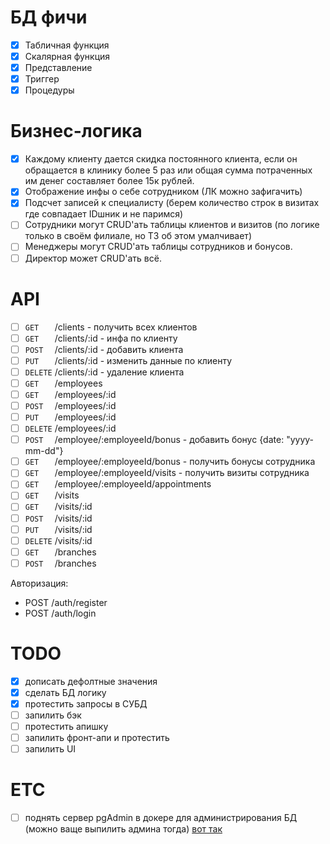 # БД фичи
- [x] Табличная функция
- [x] Скалярная функция
- [x] Представление
- [x] Триггер
- [x] Процедуры

# Бизнес-логика
- [x] Каждому клиенту дается скидка постоянного клиента, если он обращается в клинику более 5 раз
     или общая сумма потраченных им денег составляет более 15к рублей.
- [x] Отображение инфы о себе сотрудником (ЛК можно зафигачить)
- [x] Подсчет записей к специалисту (берем количество строк в визитах где совпадает IDшник и не паримся)
- [ ] Сотрудники могут CRUD'ать таблицы клиентов и визитов (по логике только в своём филиале, но ТЗ об этом умалчивает)
- [ ] Менеджеры могут CRUD'ать таблицы сотрудников и бонусов.
- [ ] Директор может CRUD'ать всё.

# API
- [ ] `GET   ` /clients - получить всех клиентов
- [ ] `GET   ` /clients/:id - инфа по клиенту
- [ ] `POST  ` /clients/:id - добавить клиента
- [ ] `PUT   ` /clients/:id - изменить данные по клиенту
- [ ] `DELETE` /clients/:id - удаление клиента
- [ ] `GET   ` /employees
- [ ] `GET   ` /employees/:id
- [ ] `POST  ` /employees/:id
- [ ] `PUT   ` /employees/:id
- [ ] `DELETE` /employees/:id
- [ ] `POST  ` /employee/:employeeId/bonus - добавить бонус {date: "yyyy-mm-dd"}
- [ ] `GET   ` /employee/:employeeId/bonus - получить бонусы сотрудника
- [ ] `GET   ` /employee/:employeeId/visits - получить визиты сотрудника
- [ ] `GET   ` /employee/:employeeId/appointments 
- [ ] `GET   ` /visits
- [ ] `GET   ` /visits/:id
- [ ] `POST  ` /visits/:id
- [ ] `PUT   ` /visits/:id
- [ ] `DELETE` /visits/:id
- [ ] `GET   ` /branches
- [ ] `POST  ` /branches

Авторизация:
- POST /auth/register
- POST /auth/login

# TODO

- [x] дописать дефолтные значения
- [x] сделать БД логику
- [x] протестить запросы в СУБД
- [ ] запилить бэк
- [ ] протестить апишку
- [ ] запилить фронт-апи и протестить
- [ ] запилить UI

# ETC
- [ ] поднять сервер pgAdmin в докере для администрирования БД (можно ваще выпилить админа тогда) [вот так](https://towardsdatascience.com/how-to-run-postgresql-and-pgadmin-using-docker-3a6a8ae918b5)